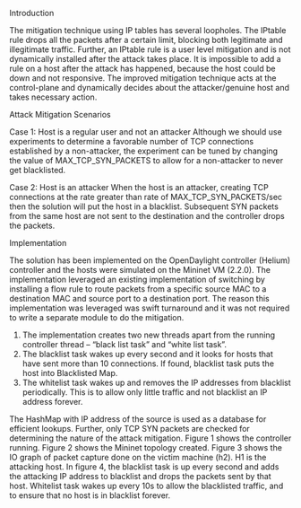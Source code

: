 Introduction

The mitigation technique using IP tables has several loopholes. The IPtable rule drops all the packets after a certain limit, blocking both legitimate and illegitimate traffic. Further, an IPtable rule is a user level mitigation and is not dynamically installed after the attack takes place. It is impossible to add a rule on a host after the attack has happened, because the host could be down and not responsive. The improved mitigation technique acts at the control-plane and dynamically decides about the attacker/genuine host and takes necessary action.

Attack Mitigation Scenarios

Case 1: Host is a regular user and not an attacker
Although we should use experiments to determine a favorable number of TCP connections established by a non-attacker, the experiment can be tuned by changing the value of MAX_TCP_SYN_PACKETS to allow for a non-attacker to never get blacklisted.

Case 2: Host is an attacker
When the host is an attacker, creating TCP connections at the rate greater than rate of MAX_TCP_SYN_PACKETS/sec then the solution will put the host in a blacklist. Subsequent SYN packets from the same host are not sent to the destination and the controller drops the packets.

Implementation

The solution has been implemented on the OpenDaylight controller (Helium) controller and the hosts were simulated on the Mininet VM (2.2.0). The implementation leveraged an existing implementation of switching by installing a flow rule to route packets from a specific source MAC to a destination MAC and source port to a destination port. The reason this implementation was leveraged was swift turnaround and it was not required to write a separate module to do the mitigation.

1. The implementation creates two new threads apart from the running controller thread – “black list task” and “white list task”.
2. The blacklist task wakes up every second and it looks for hosts that have sent more than 10 connections. If found, blacklist task puts the host into Blacklisted Map.
3. The whitelist task wakes up and removes the IP addresses from blacklist periodically. This is to allow only little traffic and not blacklist an IP address forever.

The HashMap with IP address of the source is used as a database for efficient lookups. Further,
only TCP SYN packets are checked for determining the nature of the attack mitigation. Figure 1 shows the controller running. Figure 2 shows the Mininet topology created. Figure 3 shows the IO graph of packet capture done on the victim machine (h2). H1 is the attacking host. In figure 4, the blacklist task is up every second and adds the attacking IP address to blacklist and drops the packets sent by that host. Whitelist task wakes up every 10s to allow the blacklisted traffic, and to ensure that no host is in blacklist forever.
